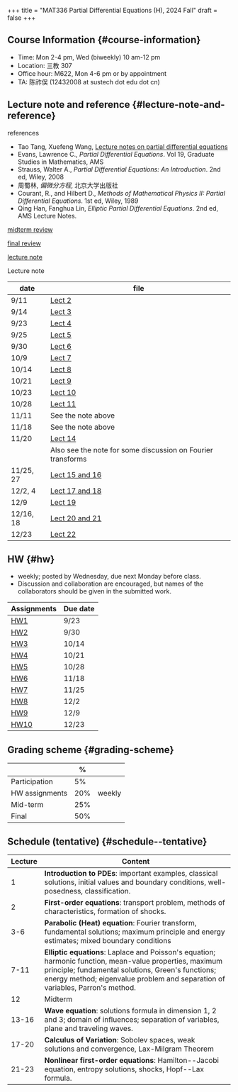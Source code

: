+++
title = "MAT336 Partial Differential Equations (H), 2024 Fall"
draft = false
+++

## Course Information {#course-information}

-   Time: Mon 2-4 pm, Wed (biweekly) 10 am-12 pm
-   Location: 三教 307
-   Office hour: M622, Mon 4-6 pm or by appointment
-   TA: 陈祚俣 (12432008 at sustech dot edu dot cn)


## Lecture note and reference {#lecture-note-and-reference}

references

-   Tao Tang, Xuefeng Wang, [Lecture notes on partial differential equations](./PDE-notes-TW.pdf)
-   Evans, Lawrence C.,  _Partial Differential Equations_. Vol 19, Graduate Studies in Mathematics, AMS
-   Strauss, Walter A., _Partial Differential Equations: An Introduction_. 2nd ed, Wiley, 2008
-   周蜀林, _偏微分方程_, 北京大学出版社
-   Courant, R., and Hilbert D., _Methods of Mathematical Physics II: Partial Differential Equations_. 1st ed, Wiley, 1989
-   Qing Han, Fanghua Lin, _Elliptic Partial Differential Equations_. 2nd ed, AMS Lecture Notes.

[midterm review](./review-midterm.pdf)

[final review](./review-final.pdf)

[lecture note](./PDE-H-note.pdf)

Lecture note

| date      | file                                                        |
|-----------|-------------------------------------------------------------|
| 9/11      | [Lect 2](./lect2.pdf)                                       |
| 9/14      | [Lect 3](./lect3.pdf)                                       |
| 9/23      | [Lect 4](./lect4.pdf)                                       |
| 9/25      | [Lect 5](./lect5.pdf)                                       |
| 9/30      | [Lect 6](./lect6.pdf)                                       |
| 10/9      | [Lect 7](./lect7.pdf)                                       |
| 10/14     | [Lect 8](./lect8.pdf)                                       |
| 10/21     | [Lect 9](./lect9.pdf)                                       |
| 10/23     | [Lect 10](./lect-10.pdf)                                    |
| 10/28     | [Lect 11](./lect-11.pdf)                                    |
| 11/11     | See the note above                                          |
| 11/18     | See the note above                                          |
| 11/20     | [Lect 14](./lect-14.pdf)                                    |
|           | Also see the note for some discussion on Fourier transforms |
| 11/25, 27 | [Lect 15 and 16](./lect-15-and-16.pdf)                      |
| 12/2, 4   | [Lect 17 and 18](./lect-17-and-18.pdf)                      |
| 12/9      | [Lect 19](./lect-19.pdf)                                    |
| 12/16, 18 | [Lect 20 and 21](./lect-20-and-21.pdf)                      |
| 12/23     | [Lect 22](./lect-22.pdf)                                    |


## HW {#hw}

-   weekly; posted by Wednesday, due next Monday before class.
-   Discussion and collaboration are encouraged, but names of the collaborators should be given in the submitted work.

| Assignments        | Due date |
|--------------------|----------|
| [HW1](./hw1.pdf)   | 9/23     |
| [HW2](./hw2.pdf)   | 9/30     |
| [HW3](./hw3.pdf)   | 10/14    |
| [HW4](./hw4.pdf)   | 10/21    |
| [HW5](./hw5.pdf)   | 10/28    |
| [HW6](./hw6.pdf)   | 11/18    |
| [HW7](./hw7.pdf)   | 11/25    |
| [HW8](./hw8.pdf)   | 12/2     |
| [HW9](./hw9.pdf)   | 12/9     |
| [HW10](./hw10.pdf) | 12/23    |


## Grading scheme {#grading-scheme}

|                | %   |        |
|----------------|-----|--------|
| Participation  | 5%  |        |
| HW assignments | 20% | weekly |
| Mid-term       | 25% |        |
| Final          | 50% |        |


## Schedule (tentative) {#schedule--tentative}

| Lecture | Content                                                                                                                                                                                                                                        |
|---------|------------------------------------------------------------------------------------------------------------------------------------------------------------------------------------------------------------------------------------------------|
| 1       | **Introduction to PDEs**:  important examples, classical solutions, initial values and boundary conditions, well-posedness, classification.                                                                                                    |
| 2       | **First-order equations**:  transport problem, methods of characteristics, formation of shocks.                                                                                                                                                |
| 3-6     | **Parabolic (Heat) equation**: Fourier transform, fundamental solutions; maximum principle and energy estimates; mixed boundary conditions                                                                                                     |
| 7-11    | **Elliptic equations**: Laplace and Poisson's equation; harmonic function, mean-value properties, maximum principle; fundamental solutions, Green's functions; energy method; eigenvalue problem and separation of variables, Parron's method. |
| 12      | Midterm                                                                                                                                                                                                                                        |
| 13-16   | **Wave equation**: solutions formula in dimension 1, 2 and 3; domain of influences; separation of variables, plane and traveling waves.                                                                                                        |
| 17-20   | **Calculus of Variation**: Sobolev spaces, weak solutions and convergence, Lax-Milgram Theorem                                                                                                                                                 |
| 21-23   | **Nonlinear first-order equations**: Hamilton--Jacobi equation, entropy solutions, shocks, Hopf--Lax formula.                                                                                                                                  |

